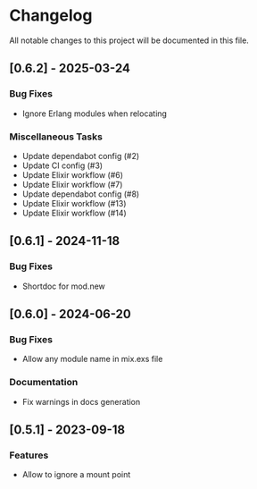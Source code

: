 # Changelog

All notable changes to this project will be documented in this file.

## [0.6.2] - 2025-03-24

### Bug Fixes

- Ignore Erlang modules when relocating

### Miscellaneous Tasks

- Update dependabot config (#2)
- Update CI config (#3)
- Update Elixir workflow (#6)
- Update Elixir workflow (#7)
- Update dependabot config (#8)
- Update Elixir workflow (#13)
- Update Elixir workflow (#14)

## [0.6.1] - 2024-11-18

### Bug Fixes

- Shortdoc for mod.new

## [0.6.0] - 2024-06-20

### Bug Fixes

- Allow any module name in mix.exs file

### Documentation

- Fix warnings in docs generation

## [0.5.1] - 2023-09-18

### Features

- Allow to ignore a mount point

<!-- generated by git-cliff -->
